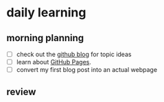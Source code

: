 # daily learning
## morning planning
- [ ] check out the [github blog](https://github.blog/) for topic ideas
- [ ] learn about  [GitHub Pages](https://skills.github.com/#first-day-on-github).
- [ ] convert my first blog post into an actual webpage
## review
